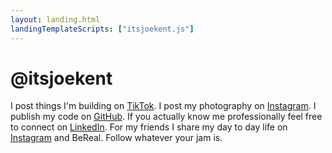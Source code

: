 ```yaml
---
layout: landing.html
landingTemplateScripts: ["itsjoekent.js"]
---
```


# @itsjoekent

I post things I'm building on [TikTok](https://www.tiktok.com/@itsjoekent). I post my photography on [Instagram](https://www.instagram.com/framed.by.joe/). I publish my code on [GitHub](https://github.com/itsjoekent). If you actually know me professionally feel free to connect on [LinkedIn](https://www.linkedin.com/in/joe-kent-63170077/). For my friends I share my day to day life on [Instagram](https://www.instagram.com/itsjoekent/) and BeReal. Follow whatever your jam is.
